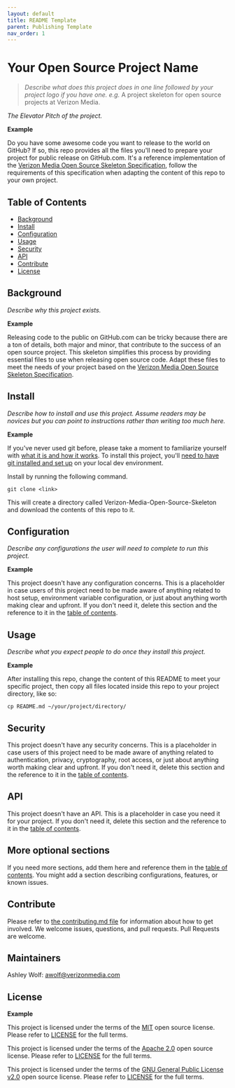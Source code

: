 ```yaml
---
layout: default
title: README Template
parent: Publishing Template
nav_order: 1
---
```


# Your Open Source Project Name
> _Describe what does this project does in one line followed by your project logo if you have one. e.g._ A project skeleton for open source projects at Verizon Media.

_The Elevator Pitch of the project._ 

**Example**

Do you have some awesome code you want to release to the world on GitHub? If so, this repo provides all the files you'll need to prepare your project for public release on GitHub.com. It's a reference implementation of the [Verizon Media Open Source Skeleton Specification](Spec-READ-AND-DELETE.md), follow the requirements of this specification when adapting the content of this repo to your own project.

## Table of Contents

- [Background](#background)
- [Install](#install)
- [Configuration](#configuration)
- [Usage](#usage)
- [Security](#security)
- [API](#api)
- [Contribute](#contribute)
- [License](#license)

## Background

_Describe why this project exists._

**Example**

Releasing code to the public on GitHub.com can be tricky because there are a ton of details, both major and minor, that contribute to the success of an open source project. This skeleton simplifies this process by providing essential files to use when releasing open source code. Adapt these files to meet the needs of your project based on the [Verizon Media Open Source Skeleton Specification](Spec-READ-AND-DELETE.md).

## Install

_Describe how to install and use this project. Assume readers may be novices but you can point to instructions rather than writing too much here._

**Example**

If you've never used git before, please take a moment to familiarize yourself with [what it is and how it works](https://git-scm.com/book/en/v2/Getting-Started-Git-Basics). To install this project, you'll [need to have git installed and set up](https://git-scm.com/book/en/v2/Getting-Started-Installing-Git) on your local dev environment.

Install by running the following command.

```
git clone <link>
```
This will create a directory called Verizon-Media-Open-Source-Skeleton and download the contents of this repo to it.

## Configuration
_Describe any configurations the user will need to complete to run this project._

**Example**

This project doesn't have any configuration concerns. This is a placeholder in case users of this project need to be made aware of anything related to host setup, environment variable configuration, or just about anything worth making clear and upfront. If you don't need it, delete this section and the reference to it in the [table of contents](#table-of-contents).

## Usage

_Describe what you expect people to do once they install this project._ 

**Example**

After installing this repo, change the content of this README to meet your specific project, then copy all files located inside this repo to your project directory, like so:

```
cp README.md ~/your/project/directory/ 
```

## Security

This project doesn't have any security concerns. This is a placeholder in case users of this project need to be made aware of anything related to authentication, privacy, cryptography, root access, or just about anything worth making clear and upfront. If you don't need it, delete this section and the reference to it in the [table of contents](#table-of-contents).

## API

This project doesn't have an API. This is a placeholder in case you need it for your project. If you don't need it, delete this section and the reference to it in the [table of contents](#table-of-contents).

## More optional sections

If you need more sections, add them here and reference them in the [table of contents](#table-of-contents). You might add a section describing configurations, features, or known issues.

## Contribute

Please refer to [the contributing.md file](Contributing.md) for information about how to get involved. We welcome issues, questions, and pull requests. Pull Requests are welcome.

## Maintainers
Ashley Wolf: awolf@verizonmedia.com

## License
**Example**

This project is licensed under the terms of the [MIT](LICENSE-MIT) open source license. Please refer to [LICENSE](LICENSE) for the full terms.

This project is licensed under the terms of the [Apache 2.0](LICENSE-Apache-2.0) open source license. Please refer to [LICENSE](LICENSE) for the full terms.

This project is licensed under the terms of the [GNU General Public License v2.0](LICENSE-GPL-2.0-only) open source license. Please refer to [LICENSE](LICENSE) for the full terms.

